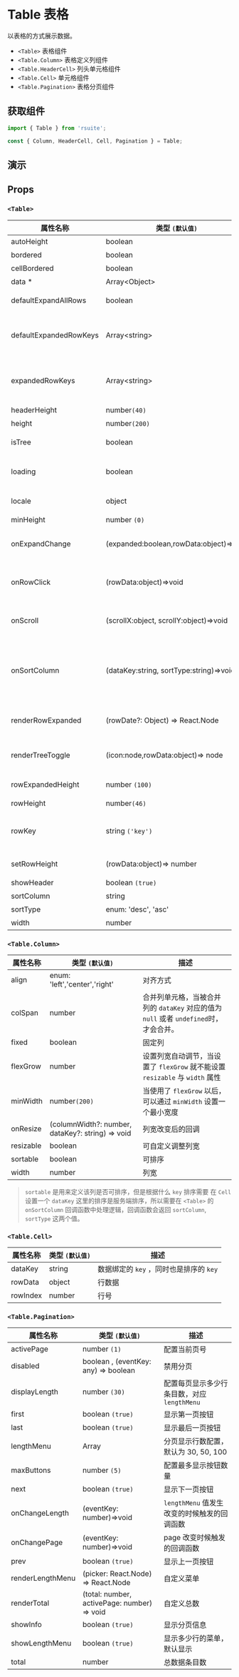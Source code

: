 # Table 表格

以表格的方式展示数据。

* `<Table>` 表格组件
* `<Table.Column>` 表格定义列组件
* `<Table.HeaderCell>` 列头单元格组件
* `<Table.Cell>` 单元格组件
* `<Table.Pagination>` 表格分页组件

## 获取组件

```js
import { Table } from 'rsuite';

const { Column, HeaderCell, Cell, Pagination } = Table;
```

## 演示

<!--{demo}-->

## Props

### `<Table>`

| 属性名称               | 类型 `(默认值)`                         | 描述                                                         |
| ---------------------- | --------------------------------------- | ------------------------------------------------------------ |
| autoHeight             | boolean                                 | 自动高度                                                     |
| bordered               | boolean                                 | 表格边框                                                     |
| cellBordered           | boolean                                 | 单元格边框                                                   |
| data \*                | Array&lt;Object&gt;                     | 表格数据                                                     |
| defaultExpandAllRows   | boolean                                 | 默认展开所有节点                                             |
| defaultExpandedRowKeys | Array&lt;string&gt;                     | 通过 rowKey 指定默认展开的行                                 |
| expandedRowKeys        | Array&lt;string&gt;                     | 通过 rowKey 指定展开的行 (受控)                              |
| headerHeight           | number`(40)`                            | 表头高度                                                     |
| height                 | number`(200)`                           | 高度                                                         |
| isTree                 | boolean                                 | 是否展示为树表格                                             |
| loading                | boolean                                 | 显示 loading 状态                                            |
| locale                 | object                                  | 本地化语言配置                                               |
| minHeight              | number `(0)`                            | 最小高度                                                     |
| onExpandChange         | (expanded:boolean,rowData:object)=>void | 树形表格，在展开节点的回调函数                               |
| onRowClick             | (rowData:object)=>void                  | 行点击后的回调函数， 返回 `rowDate`                          |
| onScroll               | (scrollX:object, scrollY:object)=>void  | 滚动条滚动时候的回调函数                                     |
| onSortColumn           | (dataKey:string, sortType:string)=>void | 点击排序列的回调函数，返回 `sortColumn`, `sortType` 这两个值 |
| renderRowExpanded      | (rowDate?: Object) => React.Node        | 自定义可以展开区域的内容                                     |
| renderTreeToggle       | (icon:node,rowData:object)=> node       | 树形表格，在展开节点的回调函数                               |
| rowExpandedHeight      | number `(100)`                          | 设置可展开区域的高度                                         |
| rowHeight              | number`(46)`                            | 行高                                                         |
| rowKey                 | string `('key')`                        | 每一个行对应的 `data` 中的唯一 `key`                         |
| setRowHeight           | (rowData:object)=> number               | 自定义设置行高                                               |
| showHeader             | boolean `(true)`                        | 显示表头                                                     |
| sortColumn             | string                                  | 排序列名称                                                   |
| sortType               | enum: 'desc', 'asc'                     | 排序类型                                                     |
| width                  | number                                  | 宽度                                                         |

### `<Table.Column>`

| 属性名称  | 类型 `(默认值)`                                  | 描述                                                                                  |
| --------- | ------------------------------------------------ | ------------------------------------------------------------------------------------- |
| align     | enum: 'left','center','right'                    | 对齐方式                                                                              |
| colSpan   | number                                           | 合并列单元格，当被合并列的 `dataKey` 对应的值为 `null` 或者 `undefined`时，才会合并。 |
| fixed     | boolean                                          | 固定列                                                                                |
| flexGrow  | number                                           | 设置列宽自动调节，当设置了 `flexGrow` 就不能设置 `resizable` 与 `width` 属性          |
| minWidth  | number`(200)`                                    | 当使用了 `flexGrow` 以后，可以通过 `minWidth` 设置一个最小宽度                        |
| onResize  | (columnWidth?: number, dataKey?: string) => void | 列宽改变后的回调                                                                      |
| resizable | boolean                                          | 可自定义调整列宽                                                                      |
| sortable  | boolean                                          | 可排序                                                                                |
| width     | number                                           | 列宽                                                                                  |

> `sortable` 是用来定义该列是否可排序，但是根据什么 `key` 排序需要 在 `Cell` 设置一个 `dataKey`
> 这里的排序是服务端排序，所以需要在 `<Table>` 的 `onSortColumn` 回调函数中处理逻辑，回调函数会返回 `sortColumn`, `sortType` 这两个值。

### `<Table.Cell>`

| 属性名称 | 类型 `(默认值)` | 描述                                    |
| -------- | --------------- | --------------------------------------- |
| dataKey  | string          | 数据绑定的 `key` ，同时也是排序的 `key` |
| rowData  | object          | 行数据                                  |
| rowIndex | number          | 行号                                    |

### `<Table.Pagination>`

| 属性名称         | 类型 `(默认值)`                             | 描述                                        |
| ---------------- | ------------------------------------------- | ------------------------------------------- |
| activePage       | number `(1)`                                | 配置当前页号                                |
| disabled         | boolean , (eventKey: any) => boolean        | 禁用分页                                    |
| displayLength    | number `(30)`                               | 配置每页显示多少行条目数，对应 `lengthMenu` |
| first            | boolean `(true)`                            | 显示第一页按钮                              |
| last             | boolean `(true)`                            | 显示最后一页按钮                            |
| lengthMenu       | Array                                       | 分页显示行数配置，默认为 30, 50, 100        |
| maxButtons       | number `(5)`                                | 配置最多显示按钮数量                        |
| next             | boolean `(true)`                            | 显示下一页按钮                              |
| onChangeLength   | (eventKey: number)=>void                    | `lengthMenu` 值发生改变的时候触发的回调函数 |
| onChangePage     | (eventKey: number)=>void                    | page 改变时候触发的回调函数                 |
| prev             | boolean `(true)`                            | 显示上一页按钮                              |
| renderLengthMenu | (picker: React.Node) => React.Node          | 自定义菜单                                  |
| renderTotal      | (total: number, activePage: number) => void | 自定义总数                                  |
| showInfo         | boolean `(true)`                            | 显示分页信息                                |
| showLengthMenu   | boolean `(true)`                            | 显示多少行的菜单，默认显示                  |
| total            | number                                      | 总数据条目数                                |

